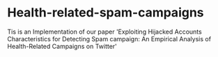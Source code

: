 # Health-related-spam-campaigns
Tis is an Implementation of our paper 'Exploiting Hijacked Accounts Characteristics for Detecting Spam campaign: An Empirical Analysis of Health-Related Campaigns on Twitter'
